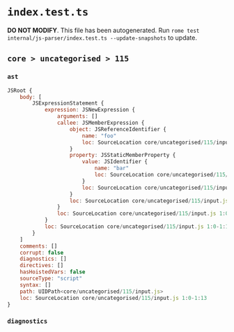 # `index.test.ts`

**DO NOT MODIFY**. This file has been autogenerated. Run `rome test internal/js-parser/index.test.ts --update-snapshots` to update.

## `core > uncategorised > 115`

### `ast`

```javascript
JSRoot {
	body: [
		JSExpressionStatement {
			expression: JSNewExpression {
				arguments: []
				callee: JSMemberExpression {
					object: JSReferenceIdentifier {
						name: "foo"
						loc: SourceLocation core/uncategorised/115/input.js 1:4-1:7 (foo)
					}
					property: JSStaticMemberProperty {
						value: JSIdentifier {
							name: "bar"
							loc: SourceLocation core/uncategorised/115/input.js 1:8-1:11 (bar)
						}
						loc: SourceLocation core/uncategorised/115/input.js 1:8-1:11 (bar)
					}
					loc: SourceLocation core/uncategorised/115/input.js 1:4-1:11
				}
				loc: SourceLocation core/uncategorised/115/input.js 1:0-1:13
			}
			loc: SourceLocation core/uncategorised/115/input.js 1:0-1:13
		}
	]
	comments: []
	corrupt: false
	diagnostics: []
	directives: []
	hasHoistedVars: false
	sourceType: "script"
	syntax: []
	path: UIDPath<core/uncategorised/115/input.js>
	loc: SourceLocation core/uncategorised/115/input.js 1:0-1:13
}
```

### `diagnostics`

```

```

